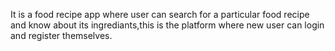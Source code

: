 It is a food recipe app where user can search for a particular food recipe and know about its ingrediants,this is the platform where new user can login and register themselves. 
